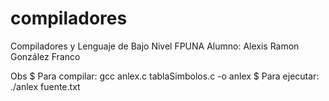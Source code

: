 # compiladores
Compiladores y Lenguaje de Bajo Nivel
FPUNA
Alumno: Alexis Ramon González Franco

Obs
$ Para compilar: gcc anlex.c tablaSimbolos.c -o anlex
$ Para ejecutar: ./anlex fuente.txt
